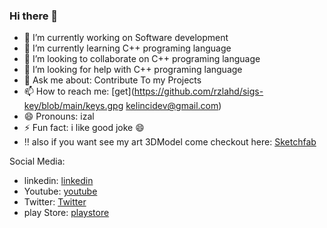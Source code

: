 ### Hi there 👋

- 🔭 I’m currently working on Software development
- 🌱 I’m currently learning C++ programing language
- 👯 I’m looking to collaborate on C++ programing language
- 🤔 I’m looking for help with C++ programing language
- 💬 Ask me about: Contribute To my Projects
- 📫 How to reach me: [get](https://github.com/rzlahd/sigs-key/blob/main/keys.gpg kelincidev@gmail.com)
- 😄 Pronouns: izal
- ⚡ Fun fact: i like good joke 😄
- ‼️ also if you want see my art 3DModel come checkout here: [Sketchfab](https://sketchfab.com/rzlahd)

Social Media:

- linkedin: [linkedin](https://www.linkedin.com/in/rzlahd/)
- Youtube: [youtube](https://www.youtube.com/@spidercg)
- Twitter: [Twitter](https://twitter.com/rzlahd)
- play Store: [playstore](https://play.google.com/store/apps/dev?id=5598932284456501790)
